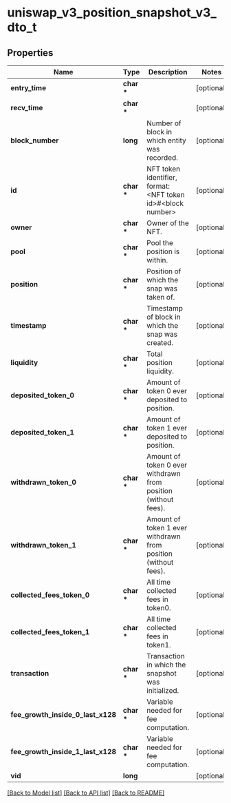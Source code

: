 # uniswap_v3_position_snapshot_v3_dto_t

## Properties
Name | Type | Description | Notes
------------ | ------------- | ------------- | -------------
**entry_time** | **char \*** |  | [optional] 
**recv_time** | **char \*** |  | [optional] 
**block_number** | **long** | Number of block in which entity was recorded. | [optional] 
**id** | **char \*** | NFT token identifier, format: &lt;NFT token id&gt;#&lt;block number&gt; | [optional] 
**owner** | **char \*** | Owner of the NFT. | [optional] 
**pool** | **char \*** | Pool the position is within. | [optional] 
**position** | **char \*** | Position of which the snap was taken of. | [optional] 
**timestamp** | **char \*** | Timestamp of block in which the snap was created. | [optional] 
**liquidity** | **char \*** | Total position liquidity. | [optional] 
**deposited_token_0** | **char \*** | Amount of token 0 ever deposited to position. | [optional] 
**deposited_token_1** | **char \*** | Amount of token 1 ever deposited to position. | [optional] 
**withdrawn_token_0** | **char \*** | Amount of token 0 ever withdrawn from position (without fees). | [optional] 
**withdrawn_token_1** | **char \*** | Amount of token 1 ever withdrawn from position (without fees). | [optional] 
**collected_fees_token_0** | **char \*** | All time collected fees in token0. | [optional] 
**collected_fees_token_1** | **char \*** | All time collected fees in token1. | [optional] 
**transaction** | **char \*** | Transaction in which the snapshot was initialized. | [optional] 
**fee_growth_inside_0_last_x128** | **char \*** | Variable needed for fee computation. | [optional] 
**fee_growth_inside_1_last_x128** | **char \*** | Variable needed for fee computation. | [optional] 
**vid** | **long** |  | [optional] 

[[Back to Model list]](../README.md#documentation-for-models) [[Back to API list]](../README.md#documentation-for-api-endpoints) [[Back to README]](../README.md)


